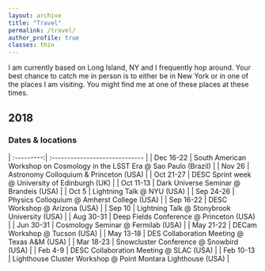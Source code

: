 ```yaml
---
layout: archive
title: "Travel"
permalink: /travel/
author_profile: true
classes: thin
---
```


I am currently based on Long Island, NY and I frequently hop around. Your best chance to catch me in person is to either be in New York or in one of the places I am visiting. You might find me at one of these places at these times.

## 2018

### Dates & locations

| :---------:| :----------------------------- |
| Dec 16-22 | South American Workshop on Cosmology in the LSST Era @ Sao Paulo (Brazil) |
| Nov 26 | Astronomy Colloquium & Princeton (USA) |
| Oct 21-27 | DESC Sprint week @ University of Edinburgh (UK) |
| Oct 11-13 | Dark Universe Seminar @ Brandeis (USA) |
| Oct 5 | Lightning Talk @ NYU (USA) |
| Sep 24-26  | Physics Colloquium @ Amherst College (USA) | 
| Sep 16-22  | DESC Workshop @ Arizona (USA)  |
| Sep 10 | Lightning Talk @ Stonybrook University (USA) |
| Aug 30-31 | Deep Fields Conference @ Princeton (USA) |
| Jun 30-31 | Cosmology Seminar @ Fermilab (USA) |
| May 21-22 | DECam Workshop @ Tucson (USA) |
| May 13-18 | DES Collaboration Meeting @ Texas A&M (USA) |
| Mar 18-23 | Snowcluster Conference @ Snowbird (USA) |
| Feb 4-9 | DESC Collaboration Meeting @ SLAC (USA) |
| Feb 10-13 | Lighthouse Cluster Workshop @ Point Montara Lighthouse (USA) |
